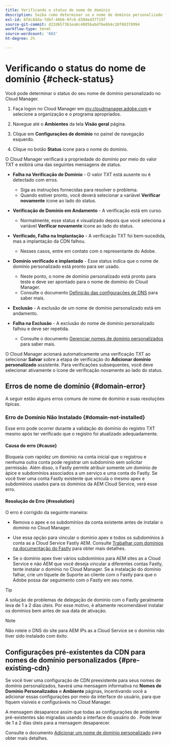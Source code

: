 ```yaml
---
title: Verificando o status do nome de domínio
description: Saiba como determinar se o nome de domínio personalizado foi verificado com êxito pelo Cloud Manager.
exl-id: 8fdc8dda-7dbf-46b6-9fc6-d304ed377197
source-git-commit: d22d657361ea6c4885babd76e6b4c10f88378994
workflow-type: tm+mt
source-wordcount: '663'
ht-degree: 2%

---
```



# Verificando o status do nome de domínio {#check-status}

Você pode determinar o status do seu nome de domínio personalizado no Cloud Manager.

1. Faça logon no Cloud Manager em [my.cloudmanager.adobe.com](https://my.cloudmanager.adobe.com/) e selecione a organização e o programa apropriados.

1. Navegue até o **Ambientes** da tela **Visão geral** página.

1. Clique em **Configurações de domínio** no painel de navegação esquerdo.

1. Clique no botão **Status** ícone para o nome do domínio.

O Cloud Manager verificará a propriedade do domínio por meio do valor TXT e exibirá uma das seguintes mensagens de status.

* **Falha na Verificação de Domínio** - O valor TXT está ausente ou é detectado com erros.

   * Siga as instruções fornecidas para resolver o problema.
   * Quando estiver pronto, você deverá selecionar a variável **Verificar novamente** ícone ao lado do status.

* **Verificação de Domínio em Andamento** - A verificação está em curso.

   * Normalmente, esse status é visualizado depois que você seleciona a variável **Verificar novamente** ícone ao lado do status.

* **Verificado, Falha na Implantação** - A verificação TXT foi bem-sucedida, mas a implantação da CDN falhou.

   * Nesses casos, entre em contato com o representante do Adobe.

* **Domínio verificado e implantado** - Esse status indica que o nome de domínio personalizado está pronto para ser usado.

   * Neste ponto, o nome de domínio personalizado está pronto para teste e deve ser apontado para o nome de domínio do Cloud Manager.
   * Consulte o documento [Definição das configurações de DNS](/help/implementing/cloud-manager/custom-domain-names/configure-dns-settings.md) para saber mais.

* **Exclusão** - A exclusão de um nome de domínio personalizado está em andamento.

* **Falha na Exclusão** - A exclusão do nome de domínio personalizado falhou e deve ser repetida.

   * Consulte o documento [Gerenciar nomes de domínio personalizados](/help/implementing/cloud-manager/custom-domain-names/managing-custom-domain-names.md) para saber mais.

O Cloud Manager acionará automaticamente uma verificação TXT ao selecionar **Salvar** sobre a etapa de verificação do **Adicionar domínio personalizado** assistente. Para verificações subsequentes, você deve selecionar ativamente o ícone de verificação novamente ao lado do status.

## Erros de nome de domínio {#domain-error}

A seguir estão alguns erros comuns de nome de domínio e suas resoluções típicas.

### Erro de Domínio Não Instalado {#domain-not-installed}

Esse erro pode ocorrer durante a validação do domínio do registro TXT mesmo após ter verificado que o registro foi atualizado adequadamente.

#### Causa do erro {#cause}

Bloqueia com rapidez um domínio na conta inicial que o registrou e nenhuma outra conta pode registrar um subdomínio sem solicitar permissão. Além disso, o Fastly permite atribuir somente um domínio de ápice e subdomínios associados a um serviço e uma conta do Fastly. Se você tiver uma conta Fastly existente que vincula o mesmo apex e subdomínios usados para os domínios da AEM Cloud Service, verá esse erro.

#### Resolução de Erro {#resolution}

O erro é corrigido da seguinte maneira:

* Remova o apex e os subdomínios da conta existente antes de instalar o domínio no Cloud Manager.

* Use essa opção para vincular o domínio apex e todos os subdomínios à conta as a Cloud Service Fastly AEM. Consulte [Trabalhar com domínios na documentação do Fastly](https://docs.fastly.com/en/guides/working-with-domains) para obter mais detalhes.

* Se o domínio apex tiver vários subdomínios para AEM sites as a Cloud Service e não AEM que você deseja vincular a diferentes contas Fastly, tente instalar o domínio no Cloud Manager. Se a instalação do domínio falhar, crie um tíquete de Suporte ao cliente com o Fastly para que o Adobe possa dar seguimento com o Fastly em seu nome.

>[!TIP]
>
>A solução de problemas de delegação de domínio com o Fastly geralmente leva de 1 a 2 dias úteis. Por esse motivo, é altamente recomendável instalar os domínios bem antes de sua data de ativação.

>[!NOTE]
>
>Não roteie o DNS do site para AEM IPs as a Cloud Service se o domínio não tiver sido instalado com êxito.

## Configurações pré-existentes da CDN para nomes de domínio personalizados {#pre-existing-cdn}

Se você tiver uma configuração de CDN preexistente para seus nomes de domínio personalizados, haverá uma mensagem informativa no **Nomes de Domínio Personalizados** e **Ambiente** páginas, incentivando você a adicionar essas configurações por meio da interface do usuário, para que fiquem visíveis e configuráveis no Cloud Manager.

A mensagem desaparece assim que todas as configurações de ambiente pré-existentes são migradas usando a interface do usuário do . Pode levar de 1 a 2 dias úteis para a mensagem desaparecer.

Consulte o documento [Adicionar um nome de domínio personalizado](/help/implementing/cloud-manager/custom-domain-names/add-custom-domain-name.md) para obter mais detalhes.

